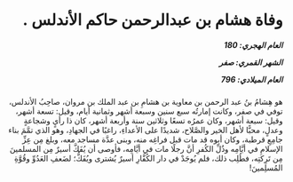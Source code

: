 <h1 dir="rtl">وفاة هشام بن عبدالرحمن حاكم الأندلس .</h1>

<h5 dir="rtl">العام الهجري:  180

الشهر القمري: صفر

العام الميلادي: 796</h5>

<p dir="rtl">هو هِشامُ بنُ عبد الرحمن بن معاوية بن هشامِ بن عبد الملك بن مروان، صاحِبُ الأندلس، توفي في صفر، وكانت إمارتُه سبع سنين وسبعة أشهر وثمانية أيام، وقيل: تسعة أشهر، وقيل: سبعة أشهر، وكان عمرُه تسعًا وثلاثين سنة وأربعة أشهر، كان ذا رأيٍ وشجاعةٍ وعدلٍ، محبًّا لأهل الخير والصَّلاح، شديدًا على الأعداءِ، راغبًا في الجهادِ، وهو الذي تمَّمَ بناء جامِعِ قرطبة، وكان أبوه قد مات قبل فراغِه منه، وبنى عدَّة مساجد معه، وبلغ مِن عِزِّ الإسلامِ في أيَّامِه وذُلِّ الكُفرِ أنَّ رجلًا مات في أيَّامِه، فأوصى أن يُفَكَّ أسيرٌ مِن المسلمينَ مِن تَرِكتِه، فطُلِب ذلك، فلم يُوجَدْ في دار الكُفَّارِ أسيرٌ يُشترى ويُفَكُّ؛ لضَعفِ العَدُوِّ وقُوَّةِ المُسلِمينَ!</p></br>
